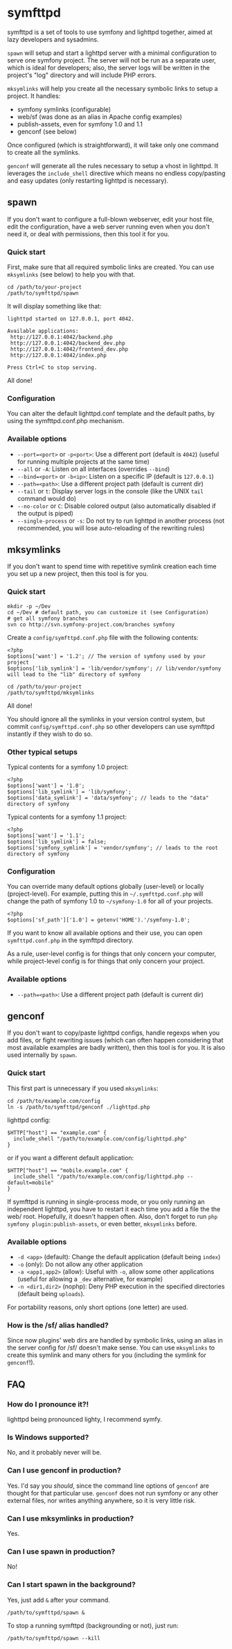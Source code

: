 # symfttpd

symfttpd is a set of tools to use symfony and lighttpd together,
aimed at lazy developers and sysadmins.


`spawn` will setup and start a lighttpd server with a minimal
configuration to serve one symfony project. The server will not be run as
a separate user, which is ideal for developers; also, the server logs
will be written in the project's "log" directory and will include PHP errors.


`mksymlinks` will help you create all the necessary symbolic links
to setup a project. It handles:

 * symfony symlinks (configurable)
 * web/sf (was done as an alias in Apache config examples)
 * publish-assets, even for symfony 1.0 and 1.1
 * genconf (see below)

Once configured (which is straightforward), it will take only one command
to create all the symlinks.


`genconf` will generate all the rules necessary to setup a vhost in lighttpd.
It leverages the `include_shell` directive which means no endless
copy/pasting and easy updates (only restarting lighttpd is necessary).



## spawn

If you don't want to configure a full-blown webserver, edit your host
file, edit the configuration, have a web server running even when you don't
need it, or deal with permissions, then this tool it for you.


### Quick start

First, make sure that all required symbolic links are created.
You can use `mksymlinks` (see below) to help you with that.

    cd /path/to/your-project
    /path/to/symfttpd/spawn

It will display something like that:

    lighttpd started on 127.0.0.1, port 4042.

    Available applications:
     http://127.0.0.1:4042/backend.php
     http://127.0.0.1:4042/backend_dev.php
     http://127.0.0.1:4042/frontend_dev.php
     http://127.0.0.1:4042/index.php

    Press Ctrl+C to stop serving.

All done!


### Configuration

You can alter the default lighttpd.conf template and the default paths,
by using the symfttpd.conf.php mechanism.


### Available options

* `--port=<port>` or `-p<port>`: Use a different port (default is `4042`)
    (useful for running multiple projects at the same time)
* `--all` or `-A`: Listen on all interfaces (overrides `--bind`)
* `--bind=<port>` or `-b<ip>`: Listen on a specific IP (default is `127.0.0.1`)
* `--path=<path>`: Use a different project path (default is current dir)
* `--tail` or `t`: Display server logs in the console
    (like the UNIX `tail` command would do)
* `--no-color` or `C`: Disable colored output
    (also automatically disabled if the output is piped)
* `--single-process` or `-s`: Do not try to run lighttpd in another process
    (not recommended, you will lose auto-reloading of the rewriting rules)



## mksymlinks

If you don't want to spend time with repetitive symlink creation each time
you set up a new project, then this tool is for you.


### Quick start

    mkdir -p ~/Dev
    cd ~/Dev # default path, you can customize it (see Configuration)
    # get all symfony branches
    svn co http://svn.symfony-project.com/branches symfony

Create a `config/symfttpd.conf.php` file with the following contents:

    <?php
    $options['want'] = '1.2'; // The version of symfony used by your project
    $options['lib_symlink'] = 'lib/vendor/symfony'; // lib/vendor/symfony will lead to the "lib" directory of symfony

    cd /path/to/your-project
    /path/to/symfttpd/mksymlinks

All done!

You should ignore all the symlinks in your version control system, but commit `config/symfttpd.conf.php` so other developers can use symfttpd instantly if they wish to do so.


### Other typical setups

Typical contents for a symfony 1.0 project:

    <?php
    $options['want'] = '1.0';
    $options['lib_symlink'] = 'lib/symfony';
    $options['data_symlink'] = 'data/symfony'; // leads to the "data" directory of symfony

Typical contents for a symfony 1.1 project:

    <?php
    $options['want'] = '1.1';
    $options['lib_symlink'] = false;
    $options['symfony_symlink'] = 'vendor/symfony'; // leads to the root directory of symfony


### Configuration

You can override many default options globally (user-level)
or locally (project-level).
For example, putting this in `~/.symfttpd.conf.php` will change the path
of symfony 1.0 to `~/symfony-1.0` for all of your projects.

    <?php
    $options['sf_path']['1.0'] = getenv('HOME').'/symfony-1.0';

If you want to know all available options and their use,
you can open `symfttpd.conf.php` in the symfttpd directory.

As a rule, user-level config is for things that only concern your computer,
while project-level config is for things that only concern your project.


### Available options

* `--path=<path>`: Use a different project path (default is current dir)



## genconf

If you don't want to copy/paste lighttpd configs, handle regexps when
you add files, or fight rewriting issues (which can often happen
considering that most available examples are badly written),
then this tool is for you. It is also used internally by `spawn`.


### Quick start

This first part is unnecessary if you used `mksymlinks`:

    cd /path/to/example.com/config
    ln -s /path/to/symfttpd/genconf ./lighttpd.php

lighttpd config:

    $HTTP["host"] == "example.com" {
      include_shell "/path/to/example.com/config/lighttpd.php"
    }

or if you want a different default application:

    $HTTP["host"] == "mobile.example.com" {
      include_shell "/path/to/example.com/config/lighttpd.php --default=mobile"
    }

If symfttpd is running in single-process mode, or you only running an independent
lighttpd, you have to restart it each time you add a file the the web/ root.
Hopefully, it doesn't happen often.
Also, don't forget to run `php symfony plugin:publish-assets`, or even better,
`mksymlinks` before.


### Available options

* `-d <app>` (default): Change the default application (default being `index`)
* `-o` (only): Do not allow any other application
* `-a <app1,app2>` (allow): Useful with `-o`, allow some other applications
    (useful for allowing a `_dev` alternative, for example)
* `-n <dir1,dir2>` (nophp): Deny PHP execution in the specified directories
    (default being `uploads`).

For portability reasons, only short options (one letter) are used.

### How is the /sf/ alias handled?

Since now plugins' web dirs are handled by symbolic links,
using an alias in the server config for /sf/ doesn't make sense.
You can use `mksymlinks` to create this symlink and many
others for you (including the symlink for `genconf`!).



## FAQ

### How do I pronounce it?!

lighttpd being pronounced lighty, I recommend symfy.


### Is Windows supported?

No, and it probably never will be.


### Can I use genconf in production?

Yes. I'd say you _should_, since the command line options of `genconf` are
thought for that particular use. `genconf` does not run symfony or any other
external files, nor writes anything anywhere, so it is very little risk.


### Can I use mksymlinks in production?

Yes.


### Can I use spawn in production?

No!

### Can I start spawn in the background?

Yes, just add `&` after your command.

    /path/to/symfttpd/spawn &

To stop a running symfttpd (backgrounding or not), just run:

    /path/to/symfttpd/spawn --kill

